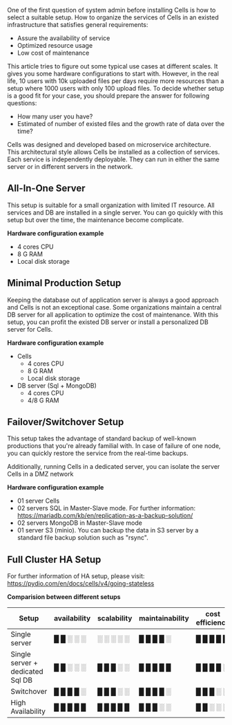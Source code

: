 One of the first question of system admin before installing Cells is how to select a suitable setup. How to organize the services of Cells in an existed infrastructure that satisfies general requirements:
- Assure the availability of service
- Optimized resource usage
- Low cost of maintenance

This article tries to figure out some typical use cases at different scales. It gives you some hardware configurations to start with. However, in the real life, 10 users with 10k uploaded files per days require more resources than a setup where 1000 users with only 100 upload files. To decide whether setup is a good fit for your case, you should prepare the answer for following questions:
- How many user you have?
- Estimated of number of existed files and the growth rate of data over the time?


Cells was designed and developed based on microservice architecture. This architectural style allows Cells be installed as a collection of services. Each service is independently deployable. They can run in either the same server or in different servers in the network.


## All-In-One Server
This setup is suitable for a small organization with limited IT resource. All services and DB are installed in a single server. You can go quickly with this setup but over the time, the maintenance become complicate.

**Hardware configuration example**
- 4 cores CPU
- 8 G RAM
- Local disk storage

## Minimal Production Setup
Keeping the database out of application server is always a good approach and Cells is not an exceptional case. Some organizations maintain a central DB server for all application to optimize the cost of maintenance. With this setup, you can profit the existed DB server or install a personalized DB server for Cells.

**Hardware configuration example**

- Cells
  - 4 cores CPU
  - 8 G RAM
  - Local disk storage
- DB server (Sql + MongoDB)
  - 4 cores CPU
  - 4/8 G RAM
  

## Failover/Switchover Setup

This setup takes the advantage of standard backup of well-known productions that you're already familial with. In case of failure of one node, you can quickly restore the service from the real-time backups. 

Additionally, running Cells in a dedicated server, you can isolate the server Cells in a DMZ network 

**Hardware configuration example**
- 01 server Cells
- 02 servers SQL in Master-Slave mode. For further information: https://mariadb.com/kb/en/replication-as-a-backup-solution/
- 02 servers MongoDB in Master-Slave mode
- 01 server S3 (minio). You can backup the data in S3 server by a standard file backup solution such as "rsync".
  

## Full Cluster HA Setup

For further information of HA setup, please visit: https://pydio.com/en/docs/cells/v4/going-stateless


**Comparision between different setups**

| Setup    | availability  | scalability  | maintainability | cost efficiency |
|---|---|---|---|---|
| Single server  | █ █ ░ ░ ░  | ░ ░ ░ ░ ░  | █ █ █ █ ░  | █ █ █ █ █  |
| Single server + dedicated Sql DB  | █ █ ░ ░ ░  | █ █ █ ░ ░  | █ █ █ █ █  | █ █ █ █ ░ |
| Switchover   | █ █ █ █ ░ | █ █ █ ░ ░ | █ █ █ █ ░  | █ █ █ ░ ░ |
| High Availability   | █ █ █ █ █  | █ █ █ █ █  | █ █ █ ░ ░  | █ █ ░ ░ ░ |